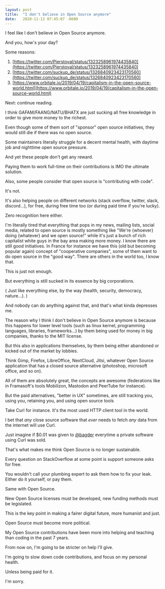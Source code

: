 ```yaml
---
layout: post
title:  "I don't believe in Open Source anymore"
date:   2020-11-12 07:45:07 -0600
---
```


I feel like I don't believe in Open Source anymore.

And you, how's your day?

Some reasons:

1. [https://twitter.com/Pierstoval/status/1323258961974435840](https://twitter.com/Pierstoval/status/1323258961974435840)
2. [https://twitter.com/suckup_de/status/1326840923423170560](https://twitter.com/suckup_de/status/1326840923423170560)
3. [https://www.orbitale.io/2019/04/19/capitalism-in-the-open-source-world.html](https://www.orbitale.io/2019/04/19/capitalism-in-the-open-source-world.html)

Next: continue reading.

I think GAFAM/FAANG/NATU/BHATX are just sucking all free knowledge in order to give more money to the richest.

Even though some of them sort of "sponsor" open source initiatives, they would still die if there was no open source.

Some maintainers literally struggle for a decent mental health, with daytime job and nighttime open source pressure.

And yet these people don't get any reward.

Paying them to work full-time on their contributions is IMO the ultimate solution.

Also, some people consider that open source is "contributing with code".

It's not.

It's also helping people on different networks (stack overflow, twitter, slack, discord...), for free, during free time too (or during paid time if you're lucky).

Zero recognition here either.

I'm literally tired that everything that pops in my news, mailing lists, social media, related to open source is mostly something like "We're {whoever} doing {whatever} and we open source!" while it's just a bunch of rich capitalist white guys in the bay area making more money.
I know there are still good initiatives. In France for instance we have this (old but becoming popular again) concept of "cooperative companies", some of them want to do open source in the "good way". There are others in the world too, I know that.

This is just not enough.

But everything is still sucked in its essence by big corporations.

( Just like everything else, by the way (health, security, democracy, nature...). )

And nobody can do anything against that, and that's what kinda depresses me.

The reason why I think I don't believe in Open Source anymore is because this happens for lower level tools (such as linux kernel, programming languages, libraries, frameworks...) by them being used for money in big companies, thanks to the MIT license.

But this also in applications themselves, by them being either abandoned or kicked out of the market by lobbies.

Think Gimp, Firefox, LibreOffice, NextCloud, Jitsi, whatever Open Source application that has a closed source alternative (photoshop, microsoft office, and so on).

All of them are absolutely great, the concepts are awesome (federations like in Framasoft's tools Mobilizon, Mastodon and PeerTube for instance).

But the paid alternatives, "better in UX" sometimes, are still tracking you, using you, retaining you, and using open source tools

Take Curl for instance. It's the most used HTTP client tool in the world.

I bet that *any* close source software that *ever* needs to fetch *any* data from the internet will use Curl.

Just imagine if $0.01 was given to [@bagder](https://twitter.com/bagder/) everytime a private software using Curl was sold.

That's what makes me think Open Source is no longer sustainable.

Every question on StackOverflow at some point is support someone asks for free.

You wouldn't call your plumbing expert to ask them how to fix your leak.
Either do it yourself, or pay them.

Same with Open Source.

New Open Source licenses must be developed, new funding methods must be legislated.

This is the key point in making a fairer digital future, more humanist and just.

Open Source must become more political.

My Open Source contributions have been more into helping and teaching than coding in the past 7 years.

From now on, I'm going to be stricter on help I'll give.

I'm going to slow down code contributions, and focus on my personal health.

Unless being paid for it.

I'm sorry.
